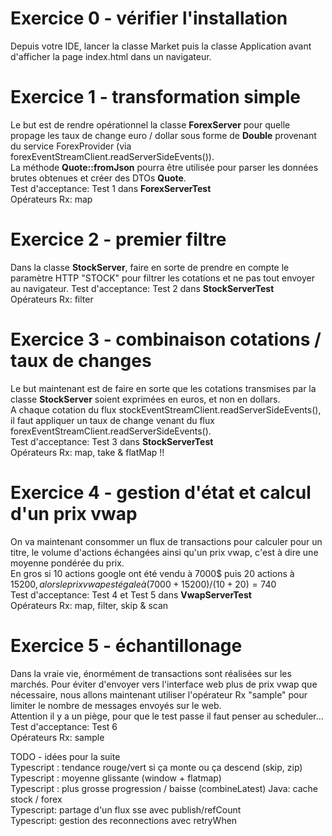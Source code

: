 # Exercice 0 - vérifier l'installation
Depuis votre IDE, lancer la classe Market puis la classe Application avant d'afficher la page index.html dans un navigateur.

# Exercice 1 -  transformation simple
 Le but est de rendre opérationnel la classe **ForexServer** pour quelle propage les taux de change euro / dollar 
 sous forme de **Double** provenant du service ForexProvider (via forexEventStreamClient.readServerSideEvents()).  
 La méthode **Quote::fromJson** pourra être utilisée pour parser les données brutes obtenues et créer des DTOs **Quote**.  
 Test d'acceptance: Test 1 dans **ForexServerTest**  
 Opérateurs Rx: map  
 

# Exercice 2 -  premier filtre
 Dans la classe **StockServer**, faire en sorte de prendre en compte le paramètre HTTP "STOCK" pour filtrer les 
 cotations et ne pas tout envoyer au navigateur. 
 Test d'acceptance: Test 2 dans **StockServerTest**  
 Opérateurs Rx: filter  

# Exercice 3 -  combinaison cotations / taux de changes
 Le but maintenant est de faire en sorte que les cotations transmises par la classe **StockServer** soient exprimées 
 en euros, et non en dollars.  
 A chaque cotation du flux stockEventStreamClient.readServerSideEvents(), il faut appliquer un taux de change venant du 
 flux forexEventStreamClient.readServerSideEvents().  
 Test d'acceptance: Test 3 dans **StockServerTest**  
 Opérateurs Rx: map, take & flatMap !!  

# Exercice 4 -  gestion d'état et calcul d'un prix vwap
 On va maintenant consommer un flux de transactions pour calculer pour un titre, le volume d'actions échangées 
 ainsi qu'un prix vwap, c'est à dire une moyenne pondérée du prix.  
 En gros si 10 actions google ont été vendu à 7000$ puis 20 actions à 15200$, alors le prix vwap est égale à 
 (7000 + 15200) / (10 + 20) = 740$  
 Test d'acceptance: Test 4 et Test 5 dans **VwapServerTest**  
 Opérateurs Rx: map, filter, skip & scan 

# Exercice 5 -  échantillonage
 Dans la vraie vie, énormément de transactions sont réalisées sur les marchés. Pour éviter d'envoyer vers l'interface 
 web plus de prix vwap que nécessaire, nous allons maintenant utiliser l'opérateur Rx "sample" pour limiter le nombre de 
 messages envoyés sur le web.  
 Attention il y a un piège, pour que le test passe il faut penser au scheduler...
 Test d'acceptance: Test 6  
 Opérateurs Rx: sample 

TODO - idées pour la suite    
Typescript : tendance rouge/vert si ça monte ou ça descend  (skip, zip)
Typescript : moyenne glissante (window + flatmap)  
Typescript : plus grosse progression / baisse (combineLatest)
Java: cache stock / forex  
Typescript: partage d'un flux sse avec publish/refCount    
Typescript: gestion des reconnections avec retryWhen  



